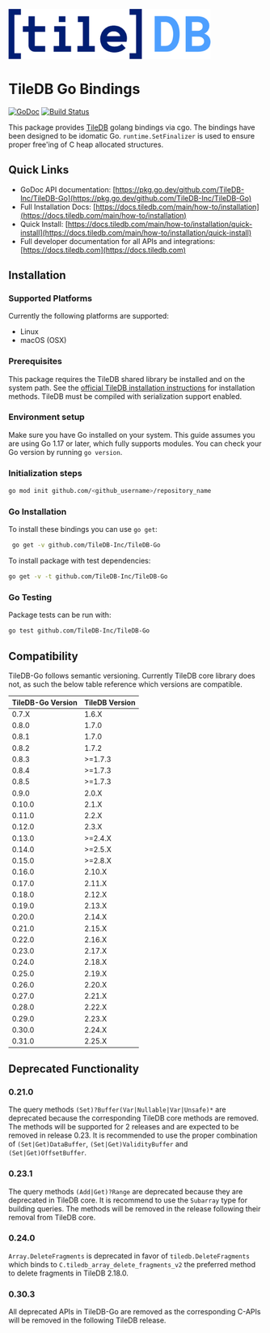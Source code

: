 <a href="https://tiledb.com"><img src="https://github.com/TileDB-Inc/TileDB/raw/dev/doc/source/_static/tiledb-logo_color_no_margin_@4x.png" alt="TileDB logo" width="400"></a>

# TileDB Go Bindings

[![GoDoc](https://godoc.org/github.com/TileDB-Inc/TileDB-Go?status.svg)](http://godoc.org/github.com/TileDB-Inc/TileDB-Go)
[![Build Status](https://dev.azure.com/TileDB-Inc/CI/_apis/build/status/TileDB-Inc.TileDB-Go?branchName=refs%2Fpull%2F123%2Fmerge)](https://dev.azure.com/TileDB-Inc/CI/_build/latest?definitionId=25&branchName=refs%2Fpull%2F123%2Fmerge)

This package provides [TileDB](https://github.com/TileDB-Inc/TileDB) golang bindings via cgo. The bindings have been
designed to be idomatic Go. `runtime.SetFinalizer` is used to ensure proper
free'ing of C heap allocated structures.

## Quick Links

- GoDoc API documentation: [https://pkg.go.dev/github.com/TileDB-Inc/TileDB-Go](https://pkg.go.dev/github.com/TileDB-Inc/TileDB-Go)
- Full Installation Docs: [https://docs.tiledb.com/main/how-to/installation](https://docs.tiledb.com/main/how-to/installation)
- Quick Install: [https://docs.tiledb.com/main/how-to/installation/quick-install](https://docs.tiledb.com/main/how-to/installation/quick-install)
- Full developer documentation for all APIs and integrations: [https://docs.tiledb.com](https://docs.tiledb.com)

## Installation

### Supported Platforms

Currently the following platforms are supported:

-   Linux
-   macOS (OSX)

### Prerequisites
This package requires the TileDB shared library be installed and on the system path. See the
[official TileDB installation instructions](https://docs.tiledb.com/main/how-to/installation)
for installation methods. TileDB must be compiled with serialization support enabled.

### Environment setup

Make sure you have Go installed on your system. This guide assumes you are using Go 1.17 or later, which fully supports
modules. You can check your Go version by running `go version`.

### Initialization steps

```bash
go mod init github.com/<github_username>/repository_name
```


### Go Installation

To install these bindings you can use `go get`:

```bash
 go get -v github.com/TileDB-Inc/TileDB-Go
```

To install package with test dependencies:

```bash
go get -v -t github.com/TileDB-Inc/TileDB-Go
```

### Go Testing

Package tests can be run with:

```bash
go test github.com/TileDB-Inc/TileDB-Go
```

## Compatibility

TileDB-Go follows semantic versioning. Currently TileDB core library does not,
as such the below table reference which versions are compatible.

| TileDB-Go Version | TileDB Version |
| ----------------- | -------------- |
| 0.7.X             | 1.6.X          |
| 0.8.0             | 1.7.0          |
| 0.8.1             | 1.7.0          |
| 0.8.2             | 1.7.2          |
| 0.8.3             | >=1.7.3        |
| 0.8.4             | >=1.7.3        |
| 0.8.5             | >=1.7.3        |
| 0.9.0             | 2.0.X          |
| 0.10.0            | 2.1.X          |
| 0.11.0            | 2.2.X          |
| 0.12.0            | 2.3.X          |
| 0.13.0            | >=2.4.X        |
| 0.14.0            | >=2.5.X        |
| 0.15.0            | >=2.8.X        |
| 0.16.0            | 2.10.X         |
| 0.17.0            | 2.11.X         |
| 0.18.0            | 2.12.X         |
| 0.19.0            | 2.13.X         |
| 0.20.0            | 2.14.X         |
| 0.21.0            | 2.15.X         |
| 0.22.0            | 2.16.X         |
| 0.23.0            | 2.17.X         |
| 0.24.0            | 2.18.X         |
| 0.25.0            | 2.19.X         |
| 0.26.0            | 2.20.X         |
| 0.27.0            | 2.21.X         |
| 0.28.0            | 2.22.X         |
| 0.29.0            | 2.23.X         |
| 0.30.0            | 2.24.X         |
| 0.31.0            | 2.25.X         |


## Deprecated Functionality

### 0.21.0

The query methods `(Set)?Buffer(Var|Nullable|Var|Unsafe)*` are deprecated because the corresponding
TileDB core methods are removed. The methods will be supported for 2 releases and are expected to be
removed in release 0.23. It is recommended to use the proper combination of
`(Set|Get)DataBuffer`, `(Set|Get)ValidityBuffer` and `(Set|Get)OffsetBuffer`.

### 0.23.1

The query methods `(Add|Get)?Range` are deprecated because they are deprecated in TileDB core.
It is recommend to use the `Subarray` type for building queries.
The methods will be removed in the release following their removal from TileDB core.

### 0.24.0

`Array.DeleteFragments` is deprecated in favor of `tiledb.DeleteFragments` which binds to
`C.tiledb_array_delete_fragments_v2` the preferred method to delete fragments in TileDB 2.18.0.

### 0.30.3

All deprecated APIs in TileDB-Go are removed as the corresponding C-APIs will be removed in
the following TileDB release.